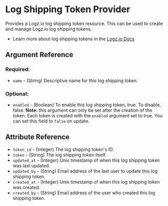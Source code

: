 # Log Shipping Token Provider

Provides a Logz.io log shipping token resource. This can be used to create and manage Logz.io log shipping tokens.

* Learn more about log shipping tokens in the [Logz.io Docs](https://docs.logz.io/api/#tag/Manage-log-shipping-tokens)

## Argument Reference

### Required:
* `name` - (String) Descriptive name for this log shipping token.

### Optional:
* `enabled` - (Boolean) To enable this log shipping token, true. To disable, false. **Note:** this argument can only be set after the creation of the token. Each token is created with the `enabled` argument set to true. You can set this field to `false` on update.  

##  Attribute Reference

* `token_id` - (Integer) The log shipping token's ID.
* `token` - (String) The log shipping token itself.
* `updated_at` - (Integer) Unix timestamp of when this log shipping token was last updated.
* `updated_by` - (String) Email address of the last user to update this log shipping token.
* `created_at` - (Integer) Unix timestamp of when this log shipping token was created.
* `created_by` - (String) Email address of the user who created this log shipping token.